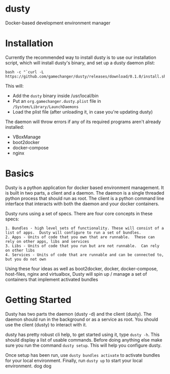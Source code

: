# dusty
Docker-based development environment manager



# Installation
Currently the recommended way to install dusty is to use our installation script, which will install dusty's binary, and set up a dusty daemon plist:
```
bash -c "`curl -L https://github.com/gamechanger/dusty/releases/download/0.1.0/install.sh`"
```

This will:
 * Add the `dusty` binary inside /usr/local/bin
 * Put an `org.gamechanger.dusty.plist` file in `/System/Library/LaunchDaemons`
 * Load the plist file (after unloading it, in case you're updating dusty)

The daemon will throw errors if any of its required programs aren't already installed:
 * VBoxManage
 * boot2docker
 * docker-compose
 * nginx

# Basics
Dusty is a python application for docker based environment management.  It is built in two parts, a client and a daemon.  The daemon is a single threaded python process that should run as root.  The client is a python command line interface that interacts with both the daemon and your docker containers.

Dusty runs using a set of specs. There are four core concepts in these specs:

    1. Bundles - high level sets of functionality. These will consist of a list of apps.  Dusty will configure to run a set of bundles.
    2. Apps - Units of code that you own that are runnable.  These can rely on other apps, libs and services
    3. Libs - Units of code that you run but are not runnable.  Can rely on other libs
    4. Services - Units of code that are runnable and can be connected to, but you do not own

Using these four ideas as well as boot2docker, docker, docker-compose, host-files, nginx and virtualbox, Dusty will spin up / manage a set of containers that implement activated bundles

# Getting Started
Dusty has two parts the daemon (dusty -d) and the client (dusty).  The daemon should run in the background or as a service as root.  You should use the client (dusty) to interact with it.

dusty has pretty robust cli help, to get started using it, type `dusty -h`.  This should display a list of usable commands.
Before doing anything else make sure you run the command `dusty setup`. This will help you configure dusty.

Once setup has been run, use `dusty bundles activate` to activate bundles for your local environment.
Finally, run `dusty up` to start your local environment.
dog
dog
